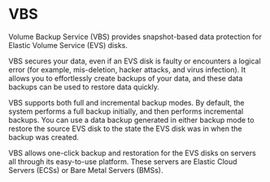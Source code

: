 # VBS<a name="EN-US_TOPIC_0015667828"></a>

Volume Backup Service \(VBS\) provides snapshot-based data protection for Elastic Volume Service \(EVS\) disks.

VBS secures your data, even if an EVS disk is faulty or encounters a logical error \(for example, mis-deletion, hacker attacks, and virus infection\). It allows you to effortlessly create backups of your data, and these data backups can be used to restore data quickly.

VBS supports both full and incremental backup modes. By default, the system performs a full backup initially, and then performs incremental backups. You can use a data backup generated in either backup mode to restore the source EVS disk to the state the EVS disk was in when the backup was created.

VBS allows one-click backup and restoration for the EVS disks on servers all through its easy-to-use platform. These servers are Elastic Cloud Servers \(ECSs\) or Bare Metal Servers \(BMSs\).

